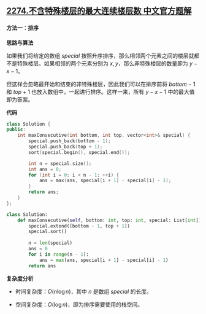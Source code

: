 ## [2274.不含特殊楼层的最大连续楼层数 中文官方题解](https://leetcode.cn/problems/maximum-consecutive-floors-without-special-floors/solutions/100000/bu-han-te-shu-lou-ceng-de-zui-da-lian-xu-ktg1)

#### 方法一：排序

**思路与算法**

如果我们将给定的数组 $\textit{special}$ 按照升序排序，那么相邻两个元素之间的楼层就都不是特殊楼层。如果相邻的两个元素分别为 $x, y$，那么非特殊楼层的数量即为 $y-x-1$。

但这样会忽略最开始和结束的非特殊楼层，因此我们可以在排序前将 $\textit{bottom}-1$ 和 $\textit{top}+1$ 也放入数组中，一起进行排序。这样一来，所有 $y-x-1$ 中的最大值即为答案。

**代码**

```C++ [sol1-C++]
class Solution {
public:
    int maxConsecutive(int bottom, int top, vector<int>& special) {
        special.push_back(bottom - 1);
        special.push_back(top + 1);
        sort(special.begin(), special.end());

        int n = special.size();
        int ans = 0;
        for (int i = 0; i < n - 1; ++i) {
            ans = max(ans, special[i + 1] - special[i] - 1);
        }
        return ans;
    }
};
```

```Python [sol1-Python3]
class Solution:
    def maxConsecutive(self, bottom: int, top: int, special: List[int]) -> int:
        special.extend([bottom - 1, top + 1])
        special.sort()
        
        n = len(special)
        ans = 0
        for i in range(n - 1):
            ans = max(ans, special[i + 1] - special[i] - 1)
        return ans
```

**复杂度分析**

- 时间复杂度：$O(n \log n)$，其中 $n$ 是数组 $\textit{special}$ 的长度。

- 空间复杂度：$O(\log n)$，即为排序需要使用的栈空间。